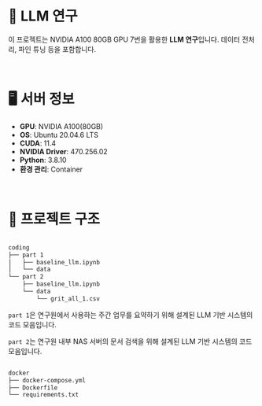 # 🧠 LLM 연구

이 프로젝트는 NVIDIA A100 80GB GPU 7번을 활용한 **LLM 연구**입니다. 데이터 전처리, 파인 튜닝 등을 포함합니다.

&nbsp;

# 🖥️ 서버 정보

- **GPU**: NVIDIA A100(80GB)
- **OS**: Ubuntu 20.04.6 LTS
- **CUDA**: 11.4
- **NVIDIA Driver**: 470.256.02
- **Python**: 3.8.10
- **환경 관리**: Container

&nbsp;

# 📂 프로젝트 구조

```bash

coding
├── part 1
│   ├── baseline_llm.ipynb
│   └── data
└── part 2
    ├── baseline_llm.ipynb
    └── data
        └── grit_all_1.csv

```

`part 1`은 연구원에서 사용하는 주간 업무를 요약하기 위해 설계된 LLM 기반 시스템의 코드 모음입니다.

`part 2`는 연구원 내부 NAS 서버의 문서 검색을 위해 설계된 LLM 기반 시스템의 코드 모음입니다.

```bash

docker
├── docker-compose.yml
├── Dockerfile
└── requirements.txt

```
